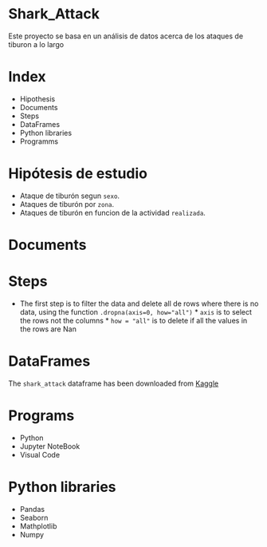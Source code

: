 # Shark_Attack

Este proyecto se basa en un análisis de datos acerca de los ataques de tiburon a lo largo 

# Index

* Hipothesis
* Documents
* Steps
* DataFrames
* Python libraries
* Programms




# Hipótesis de estudio

* Ataque de tiburón segun `sexo`.
* Ataques de tiburón por `zona`.
* Ataques de tiburón en funcion de la actividad `realizada`.



# Documents


# Steps

* The first step is to filter the data and delete all de rows where there is no data, using the function `.dropna(axis=0, how="all")`
        * `axis` is to select the rows not the columns
        * `how = "all"` is to delete if all the values in the rows are Nan


# DataFrames

The `shark_attack` dataframe has been downloaded from [Kaggle](https://www.kaggle.com/teajay/global-shark-attacks)


# Programs

* Python
* Jupyter NoteBook
* Visual Code


# Python libraries

* Pandas
* Seaborn
* Mathplotlib
* Numpy